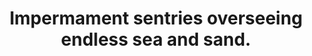 ---
image_path: /images/cairns.jpg
title: Impermament sentries overseeing endless sea and sand.
weight: 29
---